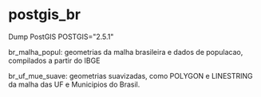 # postgis_br
Dump PostGIS POSTGIS="2.5.1"

br_malha_popul: geometrias da malha brasileira e dados de populacao, compilados a partir do IBGE

br_uf_mue_suave: geometrias suavizadas, como POLYGON e LINESTRING da malha das UF e Municipios do Brasil.

